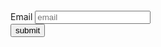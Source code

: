 <!DOCTYPE html>
<html lang="ja">
  <head>
    <meta charset="utf-8">
    <meta http-equiv="X-UA-Compatible" content="IE=edge">
    <meta name="viewport" content="width=device-width, initial-scale=1">
    <title>BootStrap</title>
    <link href="css/bootstrap.min.css" rel="stylesheet">
  </head>
  <body>
   <div class = "container" style = "padding:20px 0">
     <form class = "form-inline">
       <div class = "form-group">
         <label class = "sr-onry control-label" for = "email">Email</label>
         <input type = "text" id = "email" class = "form-control" placeholder = "email">
       </div>
       <div class = "form-group">
         <input type = "submit" value = "submit" class = "btn btn-primary">
       </div>
     </form>


   </div>
    <script src="https://ajax.googleapis.com/ajax/libs/jquery/1.11.3/jquery.min.js"></script>
    <script src="js/bootstrap.min.js"></script>
  </body>
</html>

